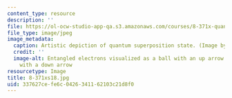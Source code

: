 ```yaml
---
content_type: resource
description: ''
file: https://ol-ocw-studio-app-qa.s3.amazonaws.com/courses/8-371x-quantum-information-science-ii-spring-2018/337627cefe6c0426341162103c21d8f0_8-371xs18.jpg
file_type: image/jpeg
image_metadata:
  caption: Artistic depiction of quantum superposition state. (Image by Isaac Chuang.)
  credit: ''
  image-alt: Entangled electrons visualized as a ball with an up arrow and a ball
    with a down arrow
resourcetype: Image
title: 8-371xs18.jpg
uid: 337627ce-fe6c-0426-3411-62103c21d8f0
---
```

